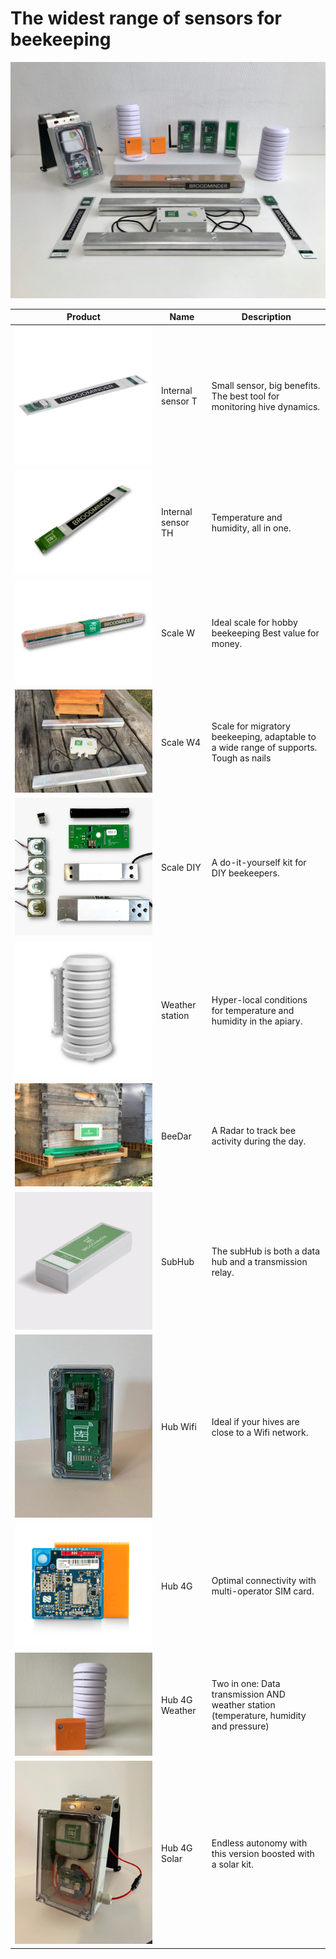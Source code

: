# The widest range of sensors for beekeeping

 ![](./images/products/gamme_complete.jpg#largeImg)


| **Product** | **Name** | **Description** |
|-            |--        |-                 |
| ![](./images/products/t2.png#mediumImg) | Internal sensor T | Small sensor, big benefits. The best tool for monitoring hive dynamics. |
| ![](./images/products/th2.png#mediumImg) | Internal sensor TH | Temperature and humidity, all in one. |
| ![](./images/products/w.png#mediumImg) | Scale W | Ideal scale for hobby beekeeping Best value for money. |
| ![](./images/products/W_alu_Pro.jpg#mediumImg) | Scale W4 | Scale for migratory beekeeping, adaptable to a wide range of supports. Tough as nails |
| ![](./images/products/diy_all.png#mediumImg) | Scale DIY | A do-it-yourself kit for DIY beekeepers. |
| ![](./images/products/meteo.png#mediumImg) | Weather station | Hyper-local conditions for temperature and humidity in the apiary. |
| ![](./images/products/beedar.jpg#mediumImg) | BeeDar | A Radar to track bee activity during the day. |
| ![](./images/products/subHub.jpg#mediumImg) | SubHub | The subHub is both a data hub and a transmission relay. |
| ![](./images/products/xwifi.jpg#mediumImg) | Hub Wifi | Ideal if your hives are close to a Wifi network. |
| ![](./images/products/t91.png#mediumImg) | Hub 4G | Optimal connectivity with multi-operator SIM card. |
| ![](./images/products/t91_weather.jpg#mediumImg) | Hub 4G Weather | Two in one: Data transmission AND weather station (temperature, humidity and pressure) |
| ![](./images/products/t91_solar.jpg#mediumImg) | Hub 4G Solar | Endless autonomy with this version boosted with a solar kit. |

